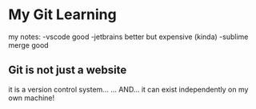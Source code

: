 # My Git Learning
my notes:
-vscode good
-jetbrains better but expensive (kinda)
-sublime merge good



## Git is not just a website
it is a version control system...
... AND...
it can exist independently on my own machine!